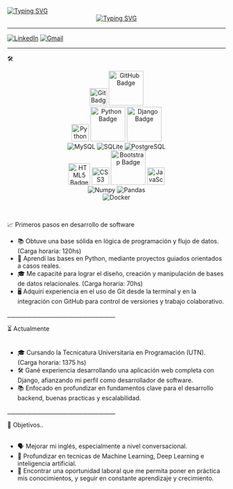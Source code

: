 <div style="display: flex; flex-direction: column; align-items: center;">
  <div style="width: 100%; text-align: left;">
    <a href="https://git.io/typing-svg">
      <img src="https://readme-typing-svg.herokuapp.com?font=Robot-Bold&size=30&color=0072BB&center=false&vCenter=true&width=900&height=110&lines=SANTIAGO+FUENTES.+Desarrollador+backend.&speed=40&pause=3000" alt="Typing SVG">
    </a>
  </div>
  <div style="width: 100%; text-align: center;">
    <a href="https://git.io/typing-svg">
      <img src="https://readme-typing-svg.herokuapp.com?font=Robot-Bold&size=30&color=0072BB&center=true&vCenter=true&width=900&height=110&lines=Hola!+Bienvenidx+a+mi+perfil!+👋&speed=50&pause=3000" alt="Typing SVG">
    </a>
  </div>
</div>


_________________________________________________________________________________________________________________________________________________________________________________________________________________________________________________________________________________
[![LinkedIn](https://img.shields.io/badge/-LinkedIn-0077B5?style=flat-square&logo=linkedin&logoColor=white)](https://www.linkedin.com/in/santiagoafuentes/)
[![Gmail](https://img.shields.io/badge/-Gmail-c14438?style=flat-square&logo=Gmail&logoColor=white)](mailto:santiagoafuentes@gmail.com) 
_________________________________________________________________________________________________________________________________________________________________________________________________________________________________________________________________________________

🛠️ 

<p>
<div align="center">
  
<img src="https://img.shields.io/badge/Git-F05032.svg" style="width: 40px;" alt="Git Badge">
<img src="https://img.shields.io/badge/GitHub-181717.svg" style="width: 80px;" alt="GitHub Badge">
<br>
<img src="https://img.icons8.com/color/48/000000/python.png" style="width: 40x; height: 40px;" alt="Python Logo">
<img src="https://img.shields.io/badge/Python-3776AB.svg" style="width: 80px;" alt="Python Badge">
<img src="https://img.shields.io/badge/Django-092E20.svg" style="width: 80px;" alt="Django Badge">
<br>
<img src="https://img.shields.io/badge/MySQL-005C84?style=for-the-badge&logo=mysql&logoColor=white" alt="MySQL"> 
<img src="https://img.shields.io/badge/SQLite-003B57?style=for-the-badge&logo=sqlite&logoColor=white" alt="SQLite">
<img src="https://img.shields.io/badge/PostgreSQL-336791?style=for-the-badge&logo=postgresql&logoColor=white" alt="PostgreSQL">
<br>
<img src="https://img.shields.io/badge/HTML5-E34F26.svg" style="width: 50px;" alt="HTML5 Badge">
<img src="https://img.shields.io/badge/CSS3-1572B6.svg" style="width: 40px;" alt="CSS3 Badge">
<img src="https://img.shields.io/badge/Bootstrap-563D7C.svg" style="width: 80px;" alt="Bootstrap Badge">
<img src="https://img.icons8.com/color/48/000000/javascript.png" style="width: 40px; height: 40px;" alt="JavaScript Logo">
<br>
<img src="https://img.shields.io/badge/Numpy-013243?style=for-the-badge&logo=numpy&logoColor=white" alt="Numpy">
<img src="https://img.shields.io/badge/Pandas-150458?style=for-the-badge&logo=pandas&logoColor=white" alt="Pandas">
<br>
<img src="https://img.shields.io/badge/Docker-2496ED?style=for-the-badge&logo=docker&logoColor=white" alt="Docker">

</div>
</p><br>

📈 Primeros pasos en desarrollo de software 

<ul>
  <li>📚 Obtuve una base sólida en lógica de programación y flujo de datos. (Carga horaria: 120hs)</li>
  <li>📘 Aprendí las bases en Python, mediante proyectos guiados orientados a casos reales.</li>
  <li>🎓 Me capacité para lograr el diseño, creación y manipulación de bases de datos relacionales. (Carga horaria: 70hs)</li>
  <li>🖥️ Adquirí experiencia en el uso de Git desde la terminal y en la integración con GitHub para control de versiones y trabajo colaborativo.</li>
</ul>
<p>
  _______________________________________
</p>
⏳ Actualmente
<ul><br>
  <li>🎓 Cursando la Tecnicatura Universitaria en Programación (UTN). (Carga horaria: 1375 hs)</li>
  <li>🛠️ Gané experiencia desarrollando una aplicación web completa con Django, afianzando mi perfil como desarrollador de software. </li>
  <li>📚 Enfocado en profundizar en fundamentos clave para el desarrollo backend, buenas practicas y escalabilidad. </li>
</ul>
<p>
  _______________________________________
</p>
🎯 Objetivos..
<ul><br>
  <li>🗣️ Mejorar mi inglés, especialmente a nivel conversacional. </li>
  <li>🤖 Profundizar en tecnicas de Machine Learning, Deep Learning e inteligencia artificial.</li>
  <li>🚀 Encontrar una oportunidad laboral que me permita poner en práctica mis conocimientos, y seguir en constante aprendizaje y crecimiento.</li>
</ul>
